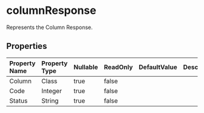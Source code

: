 # **columnResponse**

Represents the Column Response. 

## **Properties**

| Property Name | Property Type | Nullable |  ReadOnly | DefaultValue | Description | 
| :- | :- | :- |:- |  :- | :- |
|Column|Class|true|false |  ||
|Code|Integer|true|false |  ||
|Status|String|true|false |  ||

